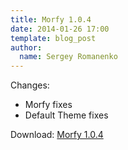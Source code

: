 ```yaml
---
title: Morfy 1.0.4
date: 2014-01-26 17:00
template: blog_post
author:
  name: Sergey Romanenko
---
```


Changes:     
* Morfy fixes  
* Default Theme fixes  

Download: [Morfy 1.0.4](https://github.com/Awilum/morfy-cms/archive/v1.0.4.zip)
